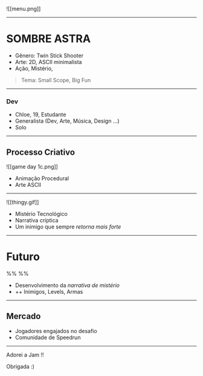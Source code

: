 ![[menu.png]]

---

# SOMBRE ASTRA

- Gênero: Twin Stick Shooter
- Arte: 2D, ASCII minimalista
- Ação, Mistério, 

> Tema: Small Scope, Big Fun

---

### Dev

- Chloe, 19, Estudante
- Generalista (Dev, Arte, Música, Design ...)
- Solo

---

## Processo Criativo

![[game day 1c.png]]

- Animação Procedural
- Arte ASCII

---

![[thingy.gif]]

- Mistério Tecnológico
- Narrativa críptica
- Um inimigo que sempre *retorna mais forte*

---

# Futuro

%%  %%

- Desenvolvimento da *narrativa de mistério*
- ++ Inimigos, Levels, Armas

---

## Mercado

- Jogadores engajados no desafio
- Comunidade de Speedrun
 
---

Adorei a Jam !!

Obrigada :)

